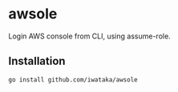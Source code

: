 # awsole

Login AWS console from CLI, using assume-role.

## Installation

```
go install github.com/iwataka/awsole
```
